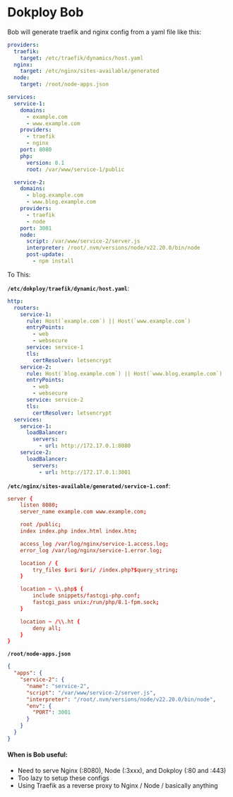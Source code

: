 # Dokploy Bob

Bob will generate traefik and nginx config from a yaml file like this:

```yaml
providers:
  traefik:
    target: /etc/traefik/dynamics/host.yaml
  nginx:
    target: /etc/nginx/sites-available/generated
  node:
    target: /root/node-apps.json

services:
  service-1:
    domains:
      - example.com
      - www.example.com
    providers:
      - traefik
      - nginx
    port: 8080
    php:
      version: 8.1
      root: /var/www/service-1/public

  service-2:
    domains:
      - blog.example.com
      - www.blog.example.com
    providers:
      - traefik
      - node
    port: 3001
    node:
      script: /var/www/service-2/server.js
      interpreter: /root/.nvm/versions/node/v22.20.0/bin/node
      post-update:
        - npm install
```

To This:

**`/etc/dokploy/traefik/dynamic/host.yaml`**:

```yaml
http:
  routers:
    service-1:
      rule: Host(`example.com`) || Host(`www.example.com`)
      entryPoints:
        - web
        - websecure
      service: service-1
      tls:
        certResolver: letsencrypt
    service-2:
      rule: Host(`blog.example.com`) || Host(`www.blog.example.com`)
      entryPoints:
        - web
        - websecure
      service: service-2
      tls:
        certResolver: letsencrypt
  services:
    service-1:
      loadBalancer:
        servers:
          - url: http://172.17.0.1:8080
    service-2:
      loadBalancer:
        servers:
          - url: http://172.17.0.1:3001
```

**`/etc/nginx/sites-available/generated/service-1.conf`**:

```conf
server {
    listen 8080;
    server_name example.com www.example.com;

    root /public;
    index index.php index.html index.htm;

    access_log /var/log/nginx/service-1.access.log;
    error_log /var/log/nginx/service-1.error.log;

    location / {
        try_files $uri $uri/ /index.php?$query_string;
    }

    location ~ \\.php$ {
        include snippets/fastcgi-php.conf;
        fastcgi_pass unix:/run/php/8.1-fpm.sock;
    }

    location ~ /\\.ht {
        deny all;
    }
}
```

**`/root/node-apps.json`**

```json
{
  "apps": {
    "service-2": {
      "name": "service-2",
      "script": "/var/www/service-2/server.js",
      "interpreter": "/root/.nvm/versions/node/v22.20.0/bin/node",
      "env": {
        "PORT": 3001
      }
    }
  }
}
```

#### When is Bob useful:

- Need to serve Nginx (:8080), Node (:3xxx), and Dokploy (:80 and :443)
- Too lazy to setup these configs
- Using Traefik as a reverse proxy to Nginx / Node / basically anything
